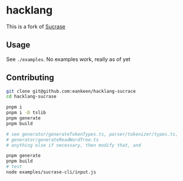 # hacklang

This is a fork of [Sucrase](https://github.com/alangpierce/sucrase)

## Usage

See `./examples`. No examples work, really as of yet

## Contributing

```sh
git clone git@github.com:eankeen/hacklang-sucrace
cd hacklang-sucrase

pnpm i
pnpm i -D tslib
pnpm generate
pnpm build

# see generator/generateTokenTypes.ts, parser/tokenizer/types.ts,
# generator/generateReadWordTree.ts
# anything else if necessary, then modify that, and

pnpm generate
pnpm build
# test
node examples/sucrase-cli/input.js
```
